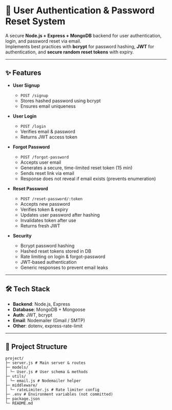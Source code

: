 # 🔐 User Authentication & Password Reset System

A secure **Node.js + Express + MongoDB** backend for user authentication, login, and password reset via email.  
Implements best practices with **bcrypt** for password hashing, **JWT** for authentication, and **secure random reset tokens** with expiry.  

---

## ✨ Features

- **User Signup**
  - `POST /signup`
  - Stores hashed password using bcrypt
  - Ensures email uniqueness

- **User Login**
  - `POST /login`
  - Verifies email & password
  - Returns JWT access token

- **Forgot Password**
  - `POST /forgot-password`
  - Accepts user email
  - Generates a secure, time-limited reset token (15 min)
  - Sends reset link via email
  - Response does not reveal if email exists (prevents enumeration)

- **Reset Password**
  - `POST /reset-password/:token`
  - Accepts new password
  - Verifies token & expiry
  - Updates user password after hashing
  - Invalidates token after use
  - Returns fresh JWT

- **Security**
  - Bcrypt password hashing
  - Hashed reset tokens stored in DB
  - Rate limiting on login & forgot-password
  - JWT-based authentication
  - Generic responses to prevent email leaks

---

## 🛠 Tech Stack

- **Backend**: Node.js, Express
- **Database**: MongoDB + Mongoose
- **Auth**: JWT, bcrypt
- **Email**: Nodemailer (Gmail / SMTP)
- **Other**: dotenv, express-rate-limit

---

## 📂 Project Structure

```
project/
├─ server.js # Main server & routes
├─ models/
│ └─ User.js # User schema & methods
├─ utils/
│ └─ email.js # Nodemailer helper
├─ middleware/
│ └─ rateLimiter.js # Rate limiter config
├─ .env # Environment variables (not committed)
├─ package.json
└─ README.md
```